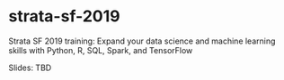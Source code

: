 # strata-sf-2019
Strata SF 2019 training: Expand your data science and machine learning skills with Python, R, SQL, Spark, and TensorFlow

Slides: TBD
